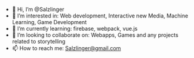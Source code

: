 - 👋 Hi, I’m @Salzlinger
- 👀 I’m interested in: Web development, Interactive new Media, Machine Learning, Game Development
- 🌱 I’m currently learning: firebase, webpack, vue.js
- 💞️ I’m looking to collaborate on: Webapps, Games and any projects related to storytelling
- 📫 How to reach me: Salzlinger@gmail.com
